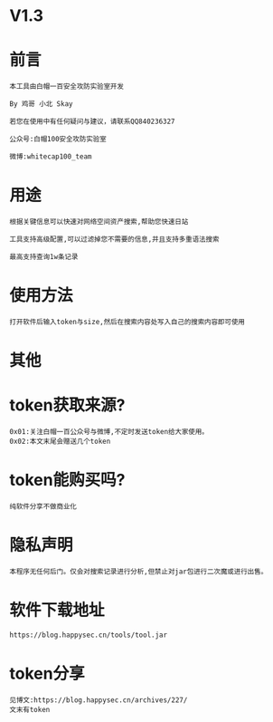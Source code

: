 # V1.3


# 前言

    本工具由白帽一百安全攻防实验室开发

    By 鸡哥 小北 Skay 

    若您在使用中有任何疑问与建议，请联系QQ840236327

    公众号:白帽100安全攻防实验室
    
    微博:whitecap100_team


# 用途

    根据关键信息可以快速对网络空间资产搜索,帮助您快速日站 

    工具支持高级配置,可以过滤掉您不需要的信息,并且支持多重语法搜索
    
    最高支持查询1w条记录


# 使用方法
    
    打开软件后输入token与size,然后在搜索内容处写入自己的搜索内容即可使用

# 其他

   # token获取来源?

    0x01:关注白帽一百公众号与微博,不定时发送token给大家使用。
    0x02:本文末尾会赠送几个token

   # token能购买吗?

    纯软件分享不做商业化

# 隐私声明

    本程序无任何后门。仅会对搜索记录进行分析,但禁止对jar包进行二次魔或进行出售。

# 软件下载地址

    https://blog.happysec.cn/tools/tool.jar

# token分享 

    见博文:https://blog.happysec.cn/archives/227/ 
    文末有token


